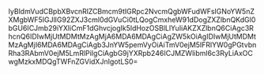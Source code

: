 IyBldmVudCBpbXBvcnRlZCBmcm9tIGRpc2NvcmQgbWFudWFsIGNoYW5nZXMgbWF5IGJlIG92ZXJ3cml0dGVuCi0tLQogCmxheW91dDogZXZlbnQKdGl0bGU6ICJmb29iYXIiCmF1dGhvcjogIk5ldHozOSBlLlYuIiAKZXZlbnQ6CiAgc3RhcnQ6IDIwMjUtMDMtMzAgMjA6MDA6MDAgCiAgZW5kOiAgIDIwMjUtMDMtMzAgMjI6MDA6MDAgCiAgb3JnYW5pemVyOiAiTmV0ejM5IFRlYW0gPGtvbnRha3RAbmV0ejM5LmRlPiIgCiAgbG9jYXRpb246ICJMZWlibml6c3RyLiAxOCwgMzkxMDQgTWFnZGVidXJnIgotLS0=